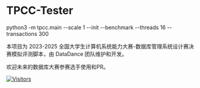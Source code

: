 # TPCC-Tester

python3 -m tpcc.main --scale 1 --init --benchmark --threads 16 --transactions 300

本项目为 2023-2025 全国大学生计算机系统能力大赛-数据库管理系统设计赛决赛模拟评测脚本，由 DataDance 团队维护和开发。

欢迎未来的数据库大赛参赛选手使用和PR。

[![Visitors](https://api.visitorbadge.io/api/visitors?path=https://github.com/Kosthi/TPCC-Tester&label=visitors&countColor=%23263759)](https://visitorbadge.io/status?path=https://github.com/Kosthi/TPCC-Tester)

